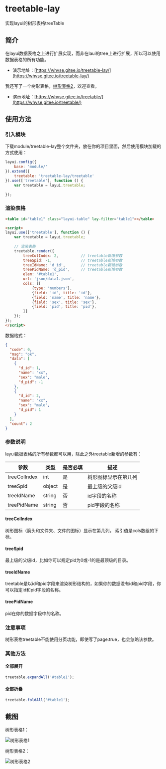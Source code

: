 # treetable-lay
实现layui的树形表格treeTable

## 简介
在layui数据表格之上进行扩展实现，而非在laui的tree上进行扩展，所以可以使用数据表格的所有功能。

- 演示地址：[https://whvse.gitee.io/treetable-lay/](https://whvse.gitee.io/treetable-lay/)

我还写了一个树形表格，[树形表格2](https://gitee.com/whvse/treetable)，欢迎查看。

- 演示地址：[https://whvse.gitee.io/treetable/](https://whvse.gitee.io/treetable/)

## 使用方法

### 引入模块
下载module/treetable-lay整个文件夹，放在你的项目里面，然后使用模块加载的方式使用：
```javascript
layui.config({
    base: 'module/'
}).extend({
    treetable: 'treetable-lay/treetable'
}).use(['treetable'], function () {
    var treetable = layui.treetable;
    
});
```

### 渲染表格
```html
<table id="table1" class="layui-table" lay-filter="table1"></table>

<script>
layui.use(['treetable'], function () {
    var treetable = layui.treetable;
    
    // 渲染表格
    treetable.render({
        treeColIndex: 2,          // treetable新增参数
        treeSpid: -1,             // treetable新增参数
        treeIdName: 'd_id',       // treetable新增参数
        treePidName: 'd_pid',     // treetable新增参数
        elem: '#table1',
        url: 'json/data1.json',
        cols: [[
            {type: 'numbers'},
            {field: 'id', title: 'id'},
            {field: 'name', title: 'name'},
            {field: 'sex', title: 'sex'},
            {field: 'pid', title: 'pid'},
        ]]
    });
});
</script>

```
数据格式：
```json
{
  "code": 0,
  "msg": "ok",
  "data": [
    {
      "d_id": 1,
      "name": "xx",
      "sex": "male",
      "d_pid": -1
    },
    {
      "d_id": 2,
      "name": "xx",
      "sex": "male",
      "d_pid": 1
    }
  ],
  "count": 2
}
```

### 参数说明
layui数据表格的所有参数都可以用，除此之外treetable新增的参数有：

 参数 | 类型 | 是否必填 | 描述 |
 --- | --- | --- | ---
 treeColIndex | int | 是 | 树形图标显示在第几列
 treeSpid | object | 是 | 最上级的父级id
 treeIdName | string | 否 | id字段的名称
 treePidName | string | 否 | pid字段的名称
 
#### treeColIndex
树形图标（箭头和文件夹、文件的图标）显示在第几列， 索引值是cols数组的下标。

#### treeSpid

最上级的父级id，比如你可以规定pid为0或-1的是最顶级的目录。
 
#### treeIdName
treetable是以id和pid字段来渲染树形结构的，如果你的数据没有id和pid字段，你可以指定id和pid字段的名称。

#### treePidName
pid在你的数据字段中的名称。


### 注意事项
树形表格treetable不能使用分页功能，即使写了page:true，也会忽略该参数。

### 其他方法

#### 全部展开
```javascript
treetable.expandAll('#table1');
```
 
 #### 全部折叠
 ```javascript
treetable.foldAll('#table1');
```

## 截图

树形表格1：

![树形表格1](https://ws1.sinaimg.cn/large/006a7GCKly1ftisynlfq0j30ng0g3t9b.jpg)

树形表格2：

![树形表格2](https://ws1.sinaimg.cn/large/006a7GCKgy1ftgdebdnsmj30ux0qktbc.jpg)
